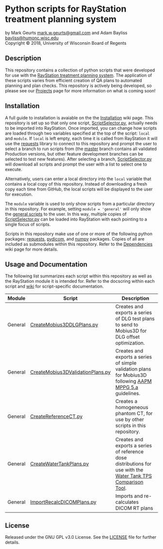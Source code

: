 # Python scripts for RayStation treatment planning system

by Mark Geurts <mark.w.geurts@gmail.com> and Adam Bayliss <bayliss@humonc.wisc.edu>
<br>Copyright &copy; 2018, University of Wisconsin Board of Regents

## Description

This repository contains a collection of python scripts that were developed 
for use with the [RayStation treatment planning system](https://www.raysearchlabs.com/raystation/). The application of these scripts varies from efficient creation of QA plans to automated planning and plan checks. This repository is actively being developed, so please see our [Projects](../../projects) page for more information on what is coming soon!

## Installation

A full guide to installation is avaiable on the the [Installation](../../wiki/dependencies) wiki page. This repository is set up so that only one script, [ScriptSelector.py](https://github.com/mwgeurts/ray_scripts/blob/master/ScriptSelector.py), actually needs to be imported into RayStation. Once imported, you can change how scripts are loaded through two variables specified at the top of the script: `local` and `module`. If `local` is left empty, each time it is called from RayStation it will use the [requests](http://docs.python-requests.org/en/master/) library to connect to this repository and prompt the user to select a branch to run scripts from (the [master](../../) branch contains all validated Production versions, but other feature development branches can be selected to test new features). After selecting a branch, [ScriptSelector.py](https://github.com/mwgeurts/ray_scripts/blob/master/ScriptSelector.py) will download all scripts and prompt the user with a list to select one to execute.

Alternatively, users can enter a local directory into the `local` variable that contains a local copy of this repository. Instead of downloading a fresh copy each time from GitHub, the local scripts will be displayed to the user for execution.

The `module` variable is used to only show scripts from a particular directory in this repository. For example, setting `module = 'general'` will only show the [general scripts](general) to the user. In this way, multiple copies of [ScriptSelector.py](https://github.com/mwgeurts/ray_scripts/blob/master/ScriptSelector.py) can be loaded into RayStation with each pointing to a single focus of scripts.

Scripts in this repository make use of one or more of the following python packages:
[requests](http://docs.python-requests.org/en/master/), [pydicom](http://pydicom.readthedocs.io/en/stable/getting_started.html), and 
[numpy](https://scipy.org/install.html) packages. Copies of all are included as submodules within this repository. Refer to the [Dependencies](../../wiki/dependencies) wiki page for more details.

## Usage and Documentation

The following list summarizes each script within this repository as well as the RayStation module it is intended for. Refer to the docscring within each script and [wiki](../../wiki) for script-specific documentation.

| Module | Script | Description |
|--------|--------|-------------|
| General | [CreateMobius3DDLGPlans.py](https://github.com/mwgeurts/ray_scripts/blob/master/general/CreateMobius3DDLGPlans.py) | Creates and exports a series of DLG test plans to send to Mobius3D for DLG offset optimization. |
| General | [CreateMobius3DValidationPlans.py](https://github.com/mwgeurts/ray_scripts/blob/master/general/CreateMobius3DValidationPlans.py) | Creates and exports a series of simple validation plans for Mobius3D following [AAPM MPPG 5.a](https://doi.org/10.1120/jacmp.v16i5.5768) guidelines. |
| General | [CreateReferenceCT.py](https://github.com/mwgeurts/ray_scripts/blob/master/general/CreateReferenceCT.py) | Creates a homogeneous phantom CT, for use by other scripts in this repository. |
| General | [CreateWaterTankPlans.py](https://github.com/mwgeurts/ray_scripts/blob/master/general/CreateWaterTankPlans.py) | Creates and exports a series of reference dose distributions for use with the [Water Tank TPS Comparison Tool](https://github.com/mwgeurts/water_tank). |
| General | [ImportRecalcDICOMPlans.py](https://github.com/mwgeurts/ray_scripts/blob/master/general/ImportRecalcDICOMPlans.py) | Imports and re-calculates DICOM RT plans |

## License

Released under the GNU GPL v3.0 License. See the [LICENSE](LICENSE) file for further 
details.
